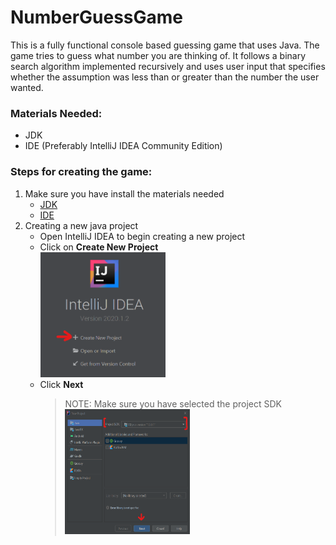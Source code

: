 # NumberGuessGame

This is a fully functional console based guessing game that uses Java. The game tries to guess what number you are thinking of. It follows a binary search algorithm implemented recursively and uses user input that specifies whether the assumption was less than or greater than the number the user wanted.

### Materials Needed:
- JDK 
- IDE (Preferably IntelliJ IDEA Community Edition)

### Steps for creating the game:

1. Make sure you have install the materials needed
   - [JDK](https://www.java.com/en/download/)
   - [IDE](https://www.jetbrains.com/idea/download/#section=windows)
2. Creating a new java project
   - Open IntelliJ IDEA to begin creating a new project
   - Click on **Create New Project** 
   <br><img src="/images/create-new-project.png" alt="create-new-project-image" height= 200 width = 200>
   - Click **Next** 
      > NOTE: Make sure you have selected the project SDK
   <br><img src="/images/next-image.png" alt="create-new-project-image" height= 200 width = 200>
   
  
   
